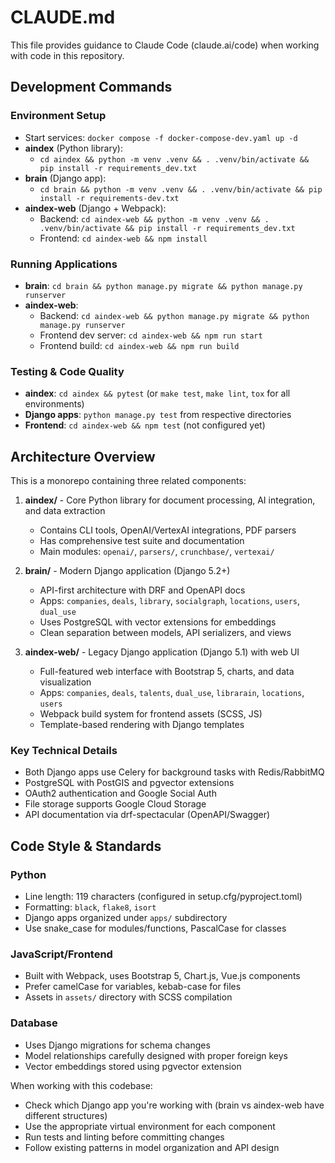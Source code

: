 # CLAUDE.md

This file provides guidance to Claude Code (claude.ai/code) when working with code in this repository.

## Development Commands

### Environment Setup
- Start services: `docker compose -f docker-compose-dev.yaml up -d`
- **aindex** (Python library):
  - `cd aindex && python -m venv .venv && . .venv/bin/activate && pip install -r requirements_dev.txt`
- **brain** (Django app):
  - `cd brain && python -m venv .venv && . .venv/bin/activate && pip install -r requirements-dev.txt`
- **aindex-web** (Django + Webpack):
  - Backend: `cd aindex-web && python -m venv .venv && . .venv/bin/activate && pip install -r requirements_dev.txt`
  - Frontend: `cd aindex-web && npm install`

### Running Applications
- **brain**: `cd brain && python manage.py migrate && python manage.py runserver`
- **aindex-web**: 
  - Backend: `cd aindex-web && python manage.py migrate && python manage.py runserver`
  - Frontend dev server: `cd aindex-web && npm run start`
  - Frontend build: `cd aindex-web && npm run build`

### Testing & Code Quality
- **aindex**: `cd aindex && pytest` (or `make test`, `make lint`, `tox` for all environments)
- **Django apps**: `python manage.py test` from respective directories
- **Frontend**: `cd aindex-web && npm test` (not configured yet)

## Architecture Overview

This is a monorepo containing three related components:

1. **aindex/** - Core Python library for document processing, AI integration, and data extraction
   - Contains CLI tools, OpenAI/VertexAI integrations, PDF parsers
   - Has comprehensive test suite and documentation
   - Main modules: `openai/`, `parsers/`, `crunchbase/`, `vertexai/`

2. **brain/** - Modern Django application (Django 5.2+)
   - API-first architecture with DRF and OpenAPI docs
   - Apps: `companies`, `deals`, `library`, `socialgraph`, `locations`, `users`, `dual_use`
   - Uses PostgreSQL with vector extensions for embeddings
   - Clean separation between models, API serializers, and views

3. **aindex-web/** - Legacy Django application (Django 5.1) with web UI
   - Full-featured web interface with Bootstrap 5, charts, and data visualization
   - Apps: `companies`, `deals`, `talents`, `dual_use`, `librarain`, `locations`, `users`
   - Webpack build system for frontend assets (SCSS, JS)
   - Template-based rendering with Django templates

### Key Technical Details
- Both Django apps use Celery for background tasks with Redis/RabbitMQ
- PostgreSQL with PostGIS and pgvector extensions
- OAuth2 authentication and Google Social Auth
- File storage supports Google Cloud Storage
- API documentation via drf-spectacular (OpenAPI/Swagger)

## Code Style & Standards

### Python
- Line length: 119 characters (configured in setup.cfg/pyproject.toml)
- Formatting: `black`, `flake8`, `isort`
- Django apps organized under `apps/` subdirectory
- Use snake_case for modules/functions, PascalCase for classes

### JavaScript/Frontend
- Built with Webpack, uses Bootstrap 5, Chart.js, Vue.js components
- Prefer camelCase for variables, kebab-case for files
- Assets in `assets/` directory with SCSS compilation

### Database
- Uses Django migrations for schema changes
- Model relationships carefully designed with proper foreign keys
- Vector embeddings stored using pgvector extension

When working with this codebase:
- Check which Django app you're working with (brain vs aindex-web have different structures)
- Use the appropriate virtual environment for each component
- Run tests and linting before committing changes
- Follow existing patterns in model organization and API design